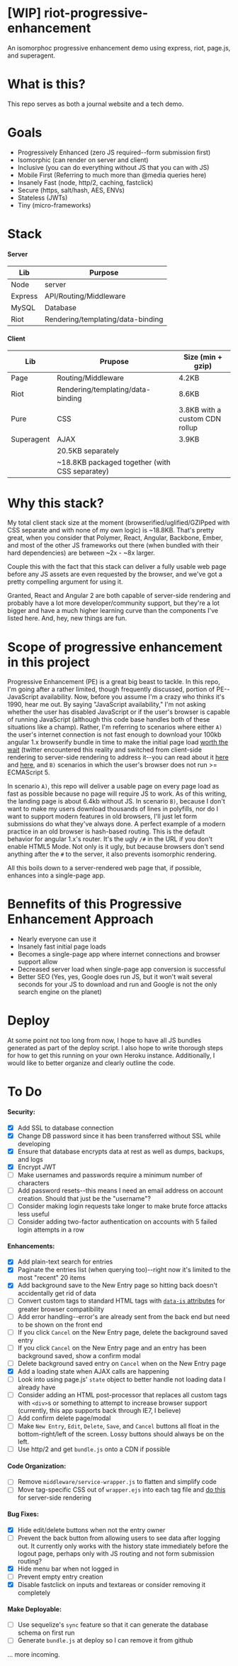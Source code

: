# [WIP] riot-progressive-enhancement
An isomorphoc progressive enhancement demo using express, riot, page.js, and superagent.

# What is this?

This repo serves as both a journal website and a tech demo.

# Goals

* Progressively Enhanced (zero JS required--form submission first)
* Isomorphic (can render on server and client)
* Inclusive (you can do everything without JS that you can with JS)
* Mobile First (Referring to much more than @media queries here)
* Insanely Fast (node, http/2, caching, fastclick)
* Secure (https, salt/hash, AES, ENVs)
* Stateless (JWTs)
* Tiny (micro-frameworks)

# Stack

#### Server

Lib | Purpose
-------|---------
Node | server
Express | API/Routing/Middleware
MySQL | Database
Riot | Rendering/templating/data-binding

#### Client

Lib | Prupose | Size (min + gzip)
-----|-----------------|--------
Page | Routing/Middleware | 4.2KB
Riot | Rendering/templating/data-binding | 8.6KB
Pure | CSS | 3.8KB with a custom CDN rollup
Superagent | AJAX | 3.9KB
 | | 20.5KB separately
 | | ~18.8KB packaged together (with CSS separatey)

# Why this stack?

My total client stack size at the moment (browserified/uglified/GZIPped with CSS separate and with none of my own logic) is ~18.8KB. That's pretty great, when you consider that Polymer, React, Angular, Backbone, Ember, and most of the other JS frameworks out there (when bundled with their hard dependencies) are between ~2x - ~8x larger.

Couple this with the fact that this stack can deliver a fully usable web page before any JS assets are even requested by the browser, and we've got a pretty compelling argument for using it.

Granted, React and Angular 2 are both capable of server-side rendering and probably have a lot more developer/community support, but they're a lot bigger and have a much higher learning curve than the components I've listed here. And, hey, new things are fun.

# Scope of progressive enhancement in this project

Progressive Enhancement (PE) is a great big beast to tackle. In this repo, I'm going after a rather limited, though frequently discussed, portion of PE--JavaScript availability. Now, before you assume I'm a crazy who thinks it's 1990, hear me out. By saying "JavaScript availability," I'm not asking whether the user has disabled JavaScript or if the user's browser is capable of running JavaScript (although this code base handles both of these situations like a champ). Rather, I'm referring to scenarios where either `A)` the user's internet connection is not fast enough to download your 100kb angular 1.x browserify bundle in time to make the initial page load [worth the wait](https://econsultancy.com/blog/10936-site-speed-case-studies-tips-and-tools-for-improving-your-conversion-rate/) (twitter encountered this reality and switched from client-side rendering to server-side rendering to address it--you can read about it [here](https://blog.twitter.com/2012/improving-performance-on-twittercom) and [here](http://tomdale.net/2015/02/youre-missing-the-point-of-server-side-rendered-javascript-apps/), and `B)` scenarios in which the user's browser does not run >= ECMAScript 5.

In scenario `A)`, this repo will deliver a usable page on every page load as fast as possible because no page will require JS to work. As of this writing, the landing page is about 6.4kb without JS. In scenario `B)`, because I don't want to make my users download thousands of lines in polyfills, nor do I want to support modern features in old browsers, I'll just let form submissions do what they've always done. A perfect example of a modern practice in an old browser is hash-based routing. This is the default behavior for angular 1.x's router. It's the ugly `/#` in the URL if you don't enable HTML5 Mode. Not only is it ugly, but because browsers don't send anything after the `#` to the server, it also prevents isomorphic rendering.

All this boils down to a server-rendered web page that, if possible, enhances into a single-page app.

# Bennefits of this Progressive Enhancement Approach

* Nearly everyone can use it
* Insanely fast initial page loads
* Becomes a single-page app where internet connections and browser support allow
* Decreased server load when single-page app conversion is successful
* Better SEO (Yes, yes, Google does run JS, but it won't wait several seconds for your JS to download and run and Google is not the only search engine on the planet)

# Deploy

At some point not too long from now, I hope to have all JS bundles generated as part of the deploy script. I also hope to write thorough steps for how to get this running on your own Heroku instance. Additionally, I would like to better organize and clearly outline the code.

# To Do

#### Security:

- [x] Add SSL to database connection
- [x] Change DB password since it has been transferred without SSL while developing
- [x] Ensure that database encrypts data at rest as well as dumps, backups, and logs
- [x] Encrypt JWT
- [ ] Make usernames and passwords require a minimum number of characters
- [ ] Add password resets--this means I need an email address on account creation. Should that just be the "username"?
- [ ] Consider making login requests take longer to make brute force attacks less useful
- [ ] Consider adding two-factor authentication on accounts with 5 failed login attempts in a row

#### Enhancements:

- [x] Add plain-text search for entries
- [x] Paginate the entries list (when querying too)--right now it's limited to the most "recent" 20 items
- [x] Add background save to the New Entry page so hitting back doesn't accidentally get rid of data
- [ ] Convert custom tags to standard HTML tags with [`data-is` attributes](http://riotjs.com/guide/#html-elements-as-tags) for greater browser compatibility
- [ ] Add error handling--error's are already sent from the back end but need to be shown on the front end
- [ ] If you click `Cancel` on the New Entry page, delete the background saved entry
- [ ] If you click `Cancel` on the New Entry page and an entry has been background saved, show a confirm modal
- [ ] Delete background saved entry on `Cancel` when on the New Entry page
- [x] Add a loading state when AJAX calls are happening
- [ ] Look into using page.js' `state` object to better handle not loading data I already have
- [ ] Consider adding an HTML post-processor that replaces all custom tags with `<div>`s or something to attempt to increase browser support (currently, this app supports back through IE7, I believe)
- [ ] Add confirm delete page/modal
- [ ] Make `New Entry`, `Edit`, `Delete`, `Save`, and `Cancel` buttons all float in the bottom-right/left of the screen. Lossy buttons should always be on the left.
- [ ] Use http/2 and get `bundle.js` onto a CDN if possible

#### Code Organization:

- [ ] Remove `middleware/service-wrapper.js` to flatten and simplify code
- [ ] Move tag-specific CSS out of `wrapper.ejs` into each tag file and [do this](https://github.com/riot/riot/issues/1250) for server-side rendering

#### Bug Fixes:

- [x] Hide edit/delete buttons when not the entry owner
- [ ] Prevent the back button from allowing users to see data after logging out. It currently only works with the history state immediately before the logout page, perhaps only with JS routing and not form submission routing?
- [x] Hide menu bar when not logged in
- [ ] Prevent empty entry creation
- [x] Disable fastclick on inputs and textareas or consider removing it completely

#### Make Deployable:

- [ ] Use sequelize's `sync` feature so that it can generate the database schema on first run
- [ ] Generate `bundle.js` at deploy so I can remove it from github

... more incoming.
